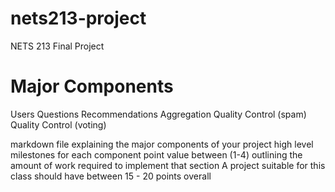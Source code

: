 # nets213-project
NETS 213 Final Project

# Major Components
Users
Questions
Recommendations
Aggregation
Quality Control (spam)
Quality Control (voting)

markdown file explaining the major components of your project
high level milestones for each component
  point value between (1-4) outlining the amount of work required to implement that section
  A project suitable for this class should have between 15 - 20 points overall

